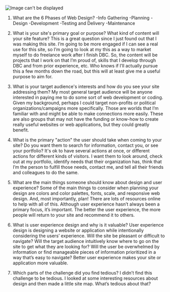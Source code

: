 ![Image can't be displayed](imgs/Site_Map.png)


1.	What are the 6 Phases of Web Design?
-Info Gathering
-Planning
-Design
-Development
-Testing and Delivery
-Maintenance

2.	What is your site's primary goal or purpose? What kind of content will your site feature?
This is a great question since I just found out that I was making this site. I’m going to be more engaged if I can see a real use for this site, so I’m going to look at my this as a way to market myself to do freelance work after I finish DBC. So, the content will be projects that I work on that I’m proud of, skills that I develop through DBC and from prior experience, etc. Who knows if I’ll actually pursue this a few months down the road, but this will at least give me a useful purpose to aim for.

3.	What is your target audience's interests and how do you see your site addressing them?
My most general target audience will be anyone interested in paying me to do some sort of web development or coding. Given my background, perhaps I could target non-profits or political organizations/campaigns more specifically. Those are worlds that I’m familiar with and might be able to make connections more easily. These are also groups that may not have the funding or know-how to create really useful websites or web applications, but they could greatly benefit.

4.	What is the primary "action" the user should take when coming to your site? Do you want them to search for information, contact you, or see your portfolio? It's ok to have several actions at once, or different actions for different kinds of visitors.
I want them to look around, check out at my portfolio, identify needs that their organization has, think that I’m the person to fulfill those needs, contact me, and tell all their friends and colleagues to do the same.

5.	What are the main things someone should know about design and user experience?
Some of the main things to consider when planning your design are colors and color palettes, fonts, scale, and responsive web design. And, most importantly, plan! There are lots of resources online to help with all of this. Although user experience hasn’t always been a primary focus, it’s important. The better the user experience, the more people will return to your site and recommend it to others.

6.	What is user experience design and why is it valuable? 
User experience design is designing a website or application while intentionally considering the users’ experience. Will the site be pleasant or difficult to navigate?  Will the target audience intuitively know where to go on the site to get what they are looking for? Will the user be overwhelmed by information or find manageable pieces of information prioritized in a way that’s easy to navigate? Better user experience makes your site or application more valuable.

7.	Which parts of the challenge did you find tedious?
I didn’t find this challenge to be tedious. I looked at some interesting resources about design and then made a little site map. What’s tedious about that?
